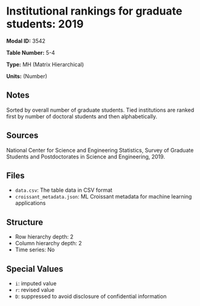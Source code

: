 # Institutional rankings for graduate students: 2019

**Modal ID:** 3542

**Table Number:** 5-4

**Type:** MH (Matrix Hierarchical)

**Units:** (Number)

## Notes

Sorted by overall number of graduate students. Tied institutions are ranked first by number of doctoral students and then alphabetically.

## Sources

National Center for Science and Engineering Statistics, Survey of Graduate Students and Postdoctorates in Science and Engineering, 2019.

## Files

- `data.csv`: The table data in CSV format
- `croissant_metadata.json`: ML Croissant metadata for machine learning applications

## Structure

- Row hierarchy depth: 2
- Column hierarchy depth: 2
- Time series: No

## Special Values

- `i`: imputed value
- `r`: revised value
- `D`: suppressed to avoid disclosure of confidential information
